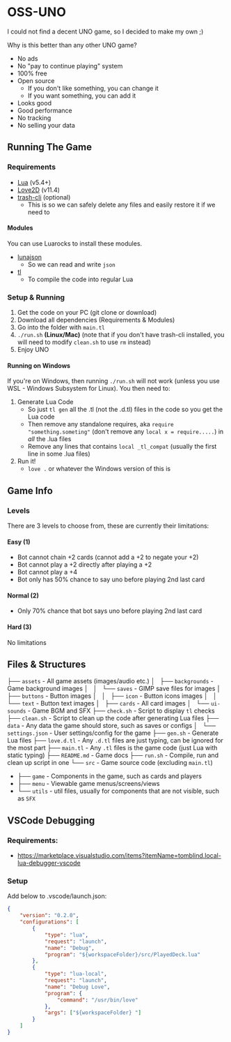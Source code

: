 # OSS-UNO

I could not find a decent UNO game, so I decided to make my own ;)

Why is this better than any other UNO game?

- No ads
- No "pay to continue playing" system
- 100% free
- Open source
  - If you don't like something, you can change it
  - If you want something, you can add it
- Looks good
- Good performance
- No tracking
- No selling your data

## Running The Game

### Requirements

- [Lua](https://www.lua.org) (v5.4+)
- [Love2D](https://love2d.org) (v11.4)
- [trash-cli](https://github.com/andreafrancia/trash-cli) (optional)
  - This is so we can safely delete any files and easily restore it if we need to

#### Modules

You can use Luarocks to install these modules.

- [lunajson](https://luarocks.org/modules/grafi/lunajson)
  - So we can read and write `json`
- [tl](https://github.com/teal-language/tl)
  - To compile the code into regular Lua

### Setup & Running

1. Get the code on your PC (git clone or download)
1. Download all dependencies (Requirements & Modules)
1. Go into the folder with `main.tl`
1. `./run.sh` **(Linux/Mac)** (note that if you don't have trash-cli installed, you will need to modify `clean.sh` to use `rm` instead)
1. Enjoy UNO

#### Running on Windows

If you're on Windows, then running `./run.sh` will not work (unless you use WSL - Windows Subsystem for Linux). You then need to:

1. Generate Lua Code
   - So just `tl gen` all the .tl (not the .d.tl) files in the code so you get the Lua code
   - Then remove any standalone requires, aka `require "something.someting"` (don't remove any `local x = require.....`) in _all_ the .lua files
   - Remove any lines that contains `local _tl_compat` (usually the first line in some .lua files)
1. Run it!
   - `love .` or whatever the Windows version of this is

## Game Info

### Levels

There are 3 levels to choose from, these are currently their limitations:

#### Easy (1)

- Bot cannot chain +2 cards (cannot add a +2 to negate your +2)
- Bot cannot play a +2 directly after playing a +2
- Bot cannot play a +4
- Bot only has 50% chance to say uno before playing 2nd last card

#### Normal (2)

- Only 70% chance that bot says uno before playing 2nd last card

#### Hard (3)

No limitations

## Files & Structures

├── `assets` - All game assets (images/audio etc.)
│   ├── `backgrounds` - Game background images
│   │   └── `saves` - GIMP save files for images
│   ├── `buttons` - Button images
│   │   ├── `icon` - Button icons images
│   │   └── `text` - Button text images
│   ├── `cards` - All card images
│   └── `ui-sounds` - Game BGM and SFX
├── `check.sh` - Script to display `tl` checks
├── `clean.sh` - Script to clean up the code after generating Lua files
├── `data` - Any data the game should store, such as saves or configs
│   └── `settings.json` - User settings/config for the game
├── `gen.sh` - Generate Lua files
├── `love.d.tl` - Any `.d.tl` files are just typing, can be ignored for the most part
├── `main.tl` - Any `.tl` files is the game code (just Lua with static typing)
├── `README.md` - Game docs
├── `run.sh` - Compile, run and clean up script in one
└── `src` - Game source code (excluding `main.tl`)

- ├── `game` - Components in the game, such as cards and players
- ├── `menu` - Viewable game menus/screens/views
- └── `utils` - util files, usually for components that are not visible, such as `SFX`

## VSCode Debugging

### Requirements:

- https://marketplace.visualstudio.com/items?itemName=tomblind.local-lua-debugger-vscode

### Setup

Add below to .vscode/launch.json:

```json
{
	"version": "0.2.0",
	"configurations": [
		{
			"type": "lua",
			"request": "launch",
			"name": "Debug",
			"program": "${workspaceFolder}/src/PlayedDeck.lua"
		},
		{
			"type": "lua-local",
			"request": "launch",
			"name": "Debug Love",
			"program": {
				"command": "/usr/bin/love"
			},
			"args": ["${workspaceFolder} "]
		}
	]
}
```
